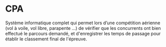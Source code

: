 # CPA
Système informatique complet qui permet lors d’une compétition aérienne (vol à voile, vol libre, parapente ...) de vérifier que les concurrents ont bien effectué le parcours demandé, et d'enregistrer les temps de passage pour établir le classement final de l'épreuve.
